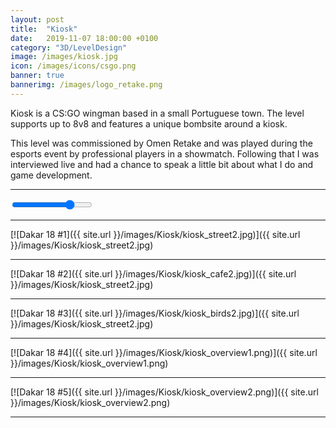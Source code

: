 ```yaml
---
layout: post
title:  "Kiosk"
date:   2019-11-07 18:00:00 +0100
category: "3D/LevelDesign"
image: /images/kiosk.jpg
icon: /images/icons/csgo.png
banner: true
bannerimg: /images/logo_retake.png
---
```


Kiosk is a CS:GO wingman based in a small Portuguese town. The level supports up to 8v8 and features a unique bombsite around a kiosk. 

This level was commissioned by Omen Retake and was played during the esports event by professional players in a showmatch. Following that I was interviewed live and had a chance to speak a little bit about what I do and game development.

<hr>

<div class="comparison" id="comparison-kiosk-1">
  <figure style="background-image: url('/images/Kiosk/kiosk_street1.jpg')">
    <div id="divisor-kiosk-1" style="background-image: url('/images/Kiosk/kiosk_street2.jpg')"></div>
  </figure>
  <input type="range" min="0" max="100" value="75" class="slider" id="slider-kiosk-1" oninput="moveDivisor('divisor-kiosk-1', 'slider-kiosk-1')">
</div>

<hr>



[![Dakar 18 #1]({{ site.url }}/images/Kiosk/kiosk_street2.jpg)]({{ site.url }}/images/Kiosk/kiosk_street2.jpg)
<hr>
[![Dakar 18 #2]({{ site.url }}/images/Kiosk/kiosk_cafe2.jpg)]({{ site.url }}/images/Kiosk/kiosk_street2.jpg)
<hr>
[![Dakar 18 #3]({{ site.url }}/images/Kiosk/kiosk_birds2.jpg)]({{ site.url }}/images/Kiosk/kiosk_street2.jpg)
<hr>
[![Dakar 18 #4]({{ site.url }}/images/Kiosk/kiosk_overview1.png)]({{ site.url }}/images/Kiosk/kiosk_overview1.png)
<hr>
[![Dakar 18 #5]({{ site.url }}/images/Kiosk/kiosk_overview2.png)]({{ site.url }}/images/Kiosk/kiosk_overview2.png)
<hr>
